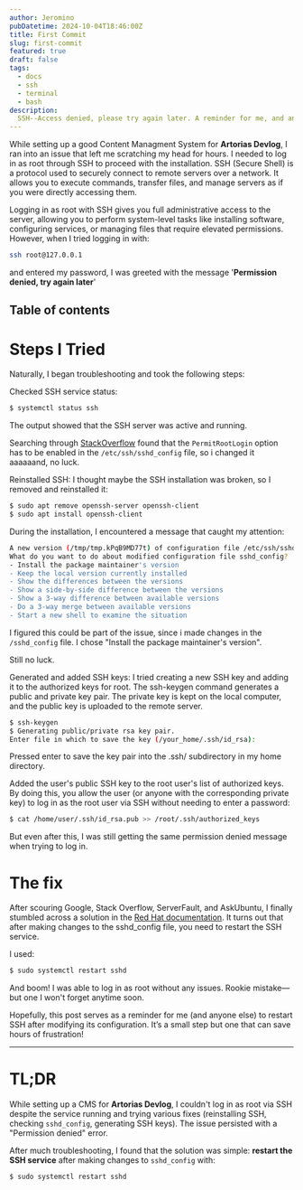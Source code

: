 ```yaml
---
author: Jeromino
pubDatetime: 2024-10-04T18:46:00Z
title: First Commit
slug: first-commit
featured: true
draft: false
tags:
  - docs
  - ssh
  - terminal
  - bash
description:
  SSH--Access denied, please try again later. A reminder for me, and anyone facing the same issue
---
```



While setting up a good Content Managment System for **Artorias Devlog**, I ran into an issue that left me scratching my head for hours. I needed to log in as root through SSH to proceed with the installation. SSH (Secure Shell) is a protocol used to securely connect to remote servers over a network. It allows you to execute commands, transfer files, and manage servers as if you were directly accessing them.

Logging in as root with SSH gives you full administrative access to the server, allowing you to perform system-level tasks like installing software, configuring services, or managing files that require elevated permissions. However, when I tried logging in with:
```bash
ssh root@127.0.0.1
```
and entered my password, I was greeted with the message '**Permission denied, try again later**'


## Table of contents


# Steps I Tried
Naturally, I began troubleshooting and took the following steps:

Checked SSH service status:
```bash
$ systemctl status ssh
```
The output showed that the SSH server was active and running.

Searching through [StackOverflow](https://stackoverflow.com/) found that the `PermitRootLogin` option has to be enabled in the `/etc/ssh/sshd_config` file, so i changed it aaaaaand, no luck.

Reinstalled SSH: I thought maybe the SSH installation was broken, so I removed and reinstalled it:

```bash
$ sudo apt remove openssh-server openssh-client
$ sudo apt install openssh-client
```

During the installation, I encountered a message that caught my attention:

```bash
A new version (/tmp/tmp.kPqB9MD77t) of configuration file /etc/ssh/sshd_config is available, but the version installed currently has been locally modified.
What do you want to do about modified configuration file sshd_config?
- Install the package maintainer's version
- Keep the local version currently installed
- Show the differences between the versions
- Show a side-by-side difference between the versions
- Show a 3-way difference between available versions
- Do a 3-way merge between available versions
- Start a new shell to examine the situation
```
I figured this could be part of the issue, since i made changes in the `/sshd_config` file. I chose "Install the package maintainer's version".

Still no luck.

Generated and added SSH keys: I tried creating a new SSH key and adding it to the authorized keys for root.
The ssh-keygen command generates a public and private key pair. The private key is kept on the local computer, and the public key is uploaded to the remote server.

```bash
$ ssh-keygen
$ Generating public/private rsa key pair.
Enter file in which to save the key (/your_home/.ssh/id_rsa):
```
Pressed enter to save the key pair into the .ssh/ subdirectory in my home directory.

Added the user's public SSH key to the root user's list of authorized keys. By doing this, you allow the user (or anyone with the corresponding private key) to log in as the root user via SSH without needing to enter a password:

```bash
$ cat /home/user/.ssh/id_rsa.pub >> /root/.ssh/authorized_keys
```

But even after this, I was still getting the same permission denied message when trying to log in.

# The fix

After scouring Google, Stack Overflow, ServerFault, and AskUbuntu, I finally stumbled across a solution in the [Red Hat documentation](https://www.redhat.com/es/solutions/linux-standardization?sc_cid=7015Y0000045AZGQA2&gad_source=1&gclid=Cj0KCQjwpP63BhDYARIsAOQkATYH4rHZqT64_YI17dn5LR5-xABe4BWLOHUawVNhi_9bTJGZwIyKwfsaAuT8EALw_wcB). It turns out that after making changes to the sshd_config file, you need to restart the SSH service.

I used:

```bash
$ sudo systemctl restart sshd
```

And boom! I was able to log in as root without any issues. Rookie mistake—but one I won't forget anytime soon.

Hopefully, this post serves as a reminder for me (and anyone else) to restart SSH after modifying its configuration. It’s a small step but one that can save hours of frustration!

<Hr />

# TL;DR

While setting up a CMS for **Artorias Devlog**, I couldn't log in as root via SSH despite the service running and trying various fixes (reinstalling SSH, checking `sshd_config`, generating SSH keys). The issue persisted with a "Permission denied" error.

After much troubleshooting, I found that the solution was simple: **restart the SSH service** after making changes to `sshd_config` with:

```bash
$ sudo systemctl restart sshd




